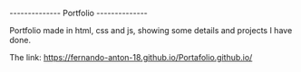 -------------- Portfolio --------------

Portfolio made in html, css and js,
showing some details and projects I have done.

The link:
https://fernando-anton-18.github.io/Portafolio.github.io/
